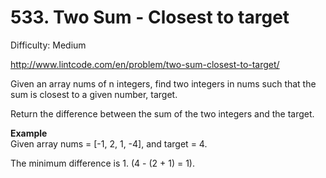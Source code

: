 # 533. Two Sum - Closest to target

Difficulty: Medium

http://www.lintcode.com/en/problem/two-sum-closest-to-target/

Given an array nums of n integers, find two integers in nums such that the sum is closest to a given number, target.

Return the difference between the sum of the two integers and the target.

**Example**  
Given array nums = [-1, 2, 1, -4], and target = 4.

The minimum difference is 1. (4 - (2 + 1) = 1).